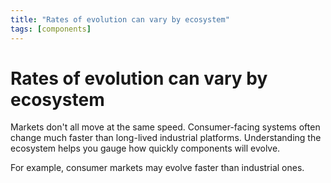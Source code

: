 ```yaml
---
title: "Rates of evolution can vary by ecosystem"
tags: [components]
---
```


# Rates of evolution can vary by ecosystem

Markets don't all move at the same speed. Consumer-facing systems often change much faster than long-lived industrial platforms. Understanding the ecosystem helps you gauge how quickly components will evolve.

For example, consumer markets may evolve faster than industrial ones.
